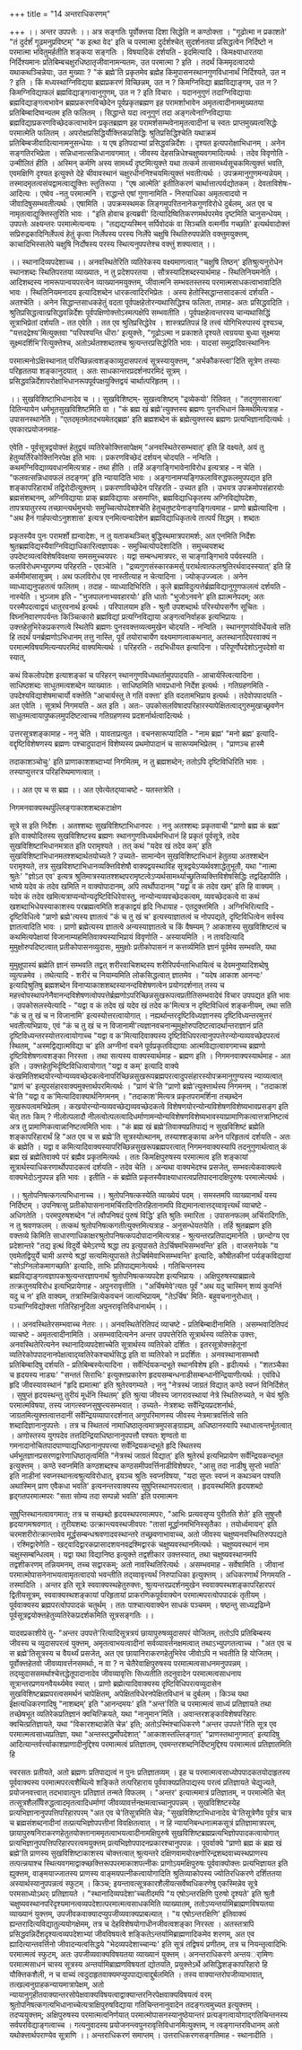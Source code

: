 +++
title = "14 अन्तराधिकरणम्"

+++
।। अन्तर उपपत्तेः ।। अत्र सङ्गतिः पूर्वोक्त्तया दिशा सिद्धेति न कण्ठोक्त्ता । "गूढोत्मा न प्रकाशते' "तं दुर्दर्शं गूढमनुप्रविष्टम्' "क इत्था वेद' इति च परमात्मा दुर्दर्शश्चेत् सुदर्शनतया प्रसिद्धत्वेन निर्दिष्टो न परमात्मा भवितुमर्हतीति शङ्कया सङ्गतिः । विषयादिकं दर्शयति - इदमित्यादि । किमक्ष्याधारतया निर्दिश्यमानः प्रतिबिम्बचक्षुरधिष्ठातृजीवानामन्यतमः, उत परमात्मा ? इति । तदर्थं किममृदत्वादयो यथाकथञ्चिन्नेयाः, उत मुख्याः ? "कं ब्रह्मे'ति प्रकृतमेव ब्रह्मेह किमुपासनस्थानगुणविधानार्थं निर्दिश्यते, उत न ? इति । किं मध्यस्थाग्निविद्यया ब्रह्मप्रकरणं विच्छिन्नम्, उत न ? किमग्निविद्या ब्रह्मविद्याङ्गम्, उत न ? किमग्निविद्याफलं ब्रह्मविद्याङ्गत्वानुगुणम्, उत न ? इति विचारः । यदाननुगुणं तदाग्निविद्यायाः ब्रह्मविद्याङ्गत्वभावेन ब्रह्मप्रकरणविच्छेदेन पूर्वप्रकृतब्रह्मण इह परामर्शाभावेन अमृतत्वादीनाममुख्यतया प्रतिबिम्बादिष्वन्यतम इति फलितम् । सिद्धान्ते यदा त्वनुगुणं तदा अङ्गत्वेनाग्निविद्यायाः ब्रह्मविद्याप्रकरणविच्छेदकत्वाभावेन प्रकृतब्रह्मण इह परामर्शसम्भवेनामृतत्वादीनां च स्वतः प्राप्तमुख्यत्वसिद्धेः परमात्मेति फलितम् । अपरोक्षप्रसिद्धिर्यौक्त्तिकप्रसिद्धिः श्रुतिप्रसिद्धिश्चेति यथाक्रमं प्रतिबिम्बजीवादित्यानामनुसन्धेयाः । य एष इतिपदाभ्यां प्रसिद्धवन्निर्देशः । दृश्यत इत्यपरोक्षाभिधानम् । अनेन सङ्गतिरभिप्रेता । सन्निधानात्सन्निधानावगमात् । जीवस्य देहसन्निधेश्चक्षुष्यवगमादित्यर्थः । तदेव विवृणोति - उन्मीलितं हीति । अस्मिन् कर्मणि अस्य सामर्थ्यं दृष्टमित्युक्त्ते यथा तत्कर्म तत्सामर्थ्यसूचकमित्युक्त्तं भवति, एवमक्षिणि दृश्यत इत्युक्त्ते देहे चीवावस्थानं चक्षुरधीननिश्चयमित्युक्त्तं भवतीत्यर्थः । उपक्रमानुगुणमन्यन्नेयम् । तस्मादमृतत्वसंयद्वामत्वाद्युक्त्तिः स्तुतिरूपा । "एष आत्मेति' इतीतिकरणं चार्थात्तात्पर्यद्योतकम् । देवताविशेषः- आदित्यः । एष्वेव -नतु परमात्मनि । राद्धान्ते एषां गुणानामिति - निरुपाधिका अमृतत्वादयो न जीवादिषुसम्भवतीत्यर्थः । एषामिति । उपक्रमस्थमक लिङ्गमुपरितनानेकगुणविरोधे दुर्बलम्, अत एव च नामृतत्वाद्युक्त्तिस्तुरिति भावः । "इति होवाच इत्यब्रवी' दित्यादिष्वितिकरणमर्थपरमेव दृष्टमिति चानुसन्धेयम् । उपपत्तेः अक्ष्यन्तरः परमात्मेत्यन्वयः । "तद्यद्यप्यस्मिन् सर्पिवोदकं वा सिञ्चति वत्मर्नीव गच्छति' इत्यर्थवादोक्त्तं सप्रिरुद्रकादिनिर्लेपत्वं हेतुं कृत्वा निर्लेपस्य परस्य निर्लेपे चक्षुषि स्थितिरुपपन्नेति वक्त्तुमयुक्त्तम्, काचादिभिस्सलेपे चक्षुषि निर्दोषस्य परस्य स्थित्यनुपपत्तेश्च वक्त्तुं शक्यत्वात् ।।

।। स्थानादिव्यपदेशाच्च ।। अनवस्थितेरिति व्यतिरेकस्य वक्ष्यमाणत्वात् "चक्षुषि तिष्ठन्' इतिश्रुत्यनुरोधेन स्थानशब्दः स्थितिपरतया व्याख्यातः, न तु प्रदेशपरतया । सौत्रस्यादिशब्दस्यार्थमाह - स्थितिनियमनेति । आदिशब्दस्य नामरूपान्वयपरत्वेन व्याख्यानमयुक्त्तम्, जीवात्मनि सम्भवतस्तस्य परमात्मसाधकत्वाभावादिति भावः । स्थितिनियमनादय इत्यादिशब्देन धारकत्वादिरभिप्रेतः । अस्य हेतोस्सिद्धान्तसादकत्वं दर्शयति - अतश्चेति । अनेन सिद्धान्तसाधकहेतुं वदता पूर्वपक्षहेतोरन्यथासिद्धिश्च फलिता, तामाह- अतः प्रसिद्धवदिति । श्रुतिप्रसिद्धत्वात्प्रसिद्धवन्निर्देशः पूर्वपक्षिणोक्त्तोऽस्मत्पक्षेपि सम्भवतीति । पूर्वपक्षहेत्वन्तरस्य चान्यथासिद्धिं सूत्राभिप्रेतां दर्शयति - तत एवेति । तत एव श्रुतिप्रसिद्धेरेव । शास्त्रप्रतिपन्नं हि तत्त्वं योगिभिरुपास्यं दृश्यञ्च, "यत्तदद्रेश्य'मित्युक्तवा "परिपश्यन्ति धीराः' इत्युक्त्तेः, "गूढोऽत्मा न प्रकाशते दृश्यते त्वग्रयया बुध्या सूक्ष्मया सूक्ष्मदर्शिभि'रित्युक्त्तेश्च, अतोऽर्थतश्शब्दतश्च श्रुत्यन्तरप्रसिद्धेरिति भावः । यादसां समुद्रादिवत्स्थानिनः

परमात्मनोऽक्षिस्थानात् परिच्छिन्नत्वशङ्काव्युदासपरत्वं सूत्रस्यायुक्त्तम्, "अर्भकौकस्त्वा'दिति सूत्रेण तस्याः परिहृततया शङ्कानुदयात् । अतः साधकान्तरप्रदर्शनपरमिदं सूत्रम् । प्रसिद्धवन्निर्देशापरोक्षाभिधानरूपपूर्वपक्षयुक्त्तिद्वयं चार्थात्परिहृतम् ।।

।। सुखविशिष्टाभिधानादेव च ।। सुखविशिष्टम्- सुखत्वशिष्टम् "द्रव्येकयो' रितिवत् । "तद्गुणसारत्वा' दितिन्यायेन धर्मभूतसुखविशिष्टमिति वा । "कं ब्रह्म खं ब्रह्मे'त्युक्त्तस्य ब्रह्मणः पुनरभिधानं किमर्थमित्यत्राह - उपासनस्थानेति । "एतदमृतमेतदभयमेतद्ब्रह्म' इति ब्रह्मशब्देन कं ब्रह्मेत्युक्त्तस्य ब्रह्मणः प्रत्यभिज्ञानादित्यर्थः । एवकारप्रयोजनमाह-

एवेति - पूर्वसूत्रद्वयोक्त्तं हेतुद्वयं व्यतिरेकोक्त्तिसापेक्षम् "अनवस्थितेरसम्भवात्' इति हि वक्ष्यते, अयं तु हेतुव्यर्तिरेकोक्त्तिनिरपेक्ष इति भावः । प्रकरणविच्छेदं दर्शयन् चोदयति - नन्विति । कथमग्निविद्याव्यवधानमित्यत्राह - तथा हीति । तर्हि अङ्गाङ्गिभावेनाविरोध इत्यत्राह - न चेति । "फलवत्सन्निधावफलं तदङ्गम्' इति न्यायादिति भावः । अङ्गानामप्यङ्गिफलाविरुद्धफलमुपपद्यत इति शङ्कापरिहारार्थं तद्विरोदीत्युक्त्तम् । प्रकरणाविच्छेदेन परिहरति - उच्यत इति । उभयत्र उपक्रमोपसंहारयोः ब्रह्मसंशब्दनम्, अग्निविद्यायाः प्राक् ब्रह्मविद्यायाः असमाप्तिः, ब्रह्मविद्याधिकृतस्य अग्निविद्योपदेशः, तापत्रयातुरस्य तच्छान्त्यर्थमुभयोः समुच्चित्योपदेशश्चेति हेतुचतुष्टयेनाङ्गाङ्गित्वमाह - प्राणो ब्रह्मेत्यादिना । "अथ हैनं गार्हपत्योऽनुशशास' इत्यत्र एनमित्यन्वादेशेन ब्रह्मविद्याधिकृतत्वे तात्पर्यं सिद्धम् । शब्दतः

प्रकृतस्यैव पुनः परामर्शो ह्यन्वादेशः, न तु यताकथञ्चित् बुद्धिस्थमात्रपरामर्शः, अत एनमिति निर्देशः श्रुतब्रह्मविद्यस्यैवाग्निविद्याधिकारित्वज्ञापकः - समुच्चित्योपदेशादिति । समुच्चयशब्द उपदेष्टव्यत्वविशेषविवक्षया समसमुच्चयपरः । यद्वा सम्बन्धमात्रपरः, स चाङ्गाङ्गिभावे पर्यवस्यति । फलविरोधमभ्युपगम्य परिहरति - एवञ्चेति । "द्रव्यगुणसंस्कारकमर्सु परार्थत्वात्फलश्रुतिरर्थवादस्स्यात्' इति हि कर्ममीमांसासूत्रम् । अथ फलविरोध एव नास्तीत्याह न चेत्यादिना । ज्योक्उज्ज्वलः । अनेन व्याध्याद्यनुपहतत्वं फलितम् । तदाह - व्याध्यादिभिरिति । कुले ब्रह्मविदुत्पत्तेर्ब्रह्मविद्यानुगुणफलत्वं दर्शयति - नास्येति । भुञ्जाम इति - "भुजपालनाभ्यवहारयोः' इति धातोः "भुजोऽनवने' इति ह्यात्मनेपदम्; अतः परस्मैपदत्वाद्वयं धातुरवनार्थ इत्यर्थः । परिपालयाम इति - श्रुतौ उपशब्दार्थः परिस्योपसर्गेण सूचितः । विघ्ननिवारणपर्यन्तः किञ्चित्कारो ब्रह्मविद्यां प्रत्यग्निविद्याया अङ्गत्वनिर्वाहक इत्यभिप्रायः । उक्त्तहेतुभिरेकप्रकरणत्वे स्थितेपि ब्रह्मणः पुनरवक्त्तव्यत्वमुखेन चोदयति - नन्विति । स्थानगुणयोविर्धेयत्वे सति हि तदर्थं पनर्ब्रह्मणोऽभिधानम् तत्तु नास्ति, पूर्वं तयोराचार्येण वक्ष्यमाणत्वाकथनात्, अतस्थानादिपरवाक्यं न परमात्मविषयमित्यन्यपरमिदं वाक्यमित्यर्थः । परिहरति - तदभिधीयत इत्यादिना । परिपूर्णोपदेशोऽनुपदेशो वा स्यात्,

कथं विकलोपदेश इत्याशङ्कां च परिहरन् स्थानगुणविध्यथर्तामुपपादयति - आचार्यस्त्वित्यादिना । साधिष्ठशब्दः साधुतमत्वशब्देन व्याख्यातः । साधिष्ठमिति भावप्रधानो निर्देश इत्यर्थः । गतिग्रहणमिति - उपदेश्यविद्याशेषमाचार्यो वक्त्तेति "आचार्यस्तु ते गतिं वक्त्ता' इति वदतामभिप्राय इत्यर्थः । तदेवोपपादयति - अत एवेति । सूत्रार्थ निगमयति - अत इति । अतः- उपकोसलविषादपरिहारस्यापेक्षितत्वाद्गुरुमुखाच्छ्रवणेन साधुतमत्वायापुष्कलमुपदिष्टत्वाच्च गतिग्रहणस्य प्रदशर्नार्थत्वादित्यर्थः ।

उत्तरसूत्रशङ्कामाह - ननु चेति । यावताप्रत्युत । वचनसारूप्यादिति - "नाम ब्रह्म' "मनो ब्रह्म' इत्यादि- वद्दृष्टिविशेषणस्य ब्रह्मणः पश्चादुपादानं विशेष्यस्य प्रथमोपादानं च सारूप्यमभिप्रेतम् । "प्राणञ्च हास्मै

तदाकाशञ्चोचुः' इति प्राणाकाशशब्दाभ्यां निगमितम्, न तु ब्रह्मशब्देन; ततोऽपि दृष्टिविधिरिति भावः । तस्याप्युत्तरत्र परिहरिष्यमाणत्वात् ।

।। अत एव च स ब्रह्म ।। अत एवेत्येतद्य्वाचष्टे - यतस्तत्रेति ।

निगमनवाक्यस्थपुंल्लिङ्गाकाशशब्दकटाक्षेण

सूत्रे स इति निर्देशः । अतश्शब्दः सुखविशिष्टाभिधानपरः । ननु अतश्शब्दः प्रकृतवाची "प्राणो ब्रह्म कं ब्रह्म' इति वाक्योदितस्य सुखविशिष्टस्य ब्रह्मणः स्थानगुणविध्यर्थमभिधानं हि प्रकृतं पूर्वसूत्रे, तदेव सुखविशिष्टाभिधानमत्रात इति परामृश्यते । तत् कथं "यदेव खं तदेव कम्' इति सुखविशिष्टाभिधानमतश्शब्दार्थतयोच्यते ? उच्यते- सामान्येन सुखविशिष्टाभिधानं हेतुतया अतश्शब्देन परामृश्यते, तत्र सुखविशष्टाभिधानव्यक्त्तिविशेषौ वाक्यद्वयस्थाविह सूत्रद्वयेऽप्यर्थवशाद्धेतुभूतौ, यथा "नात्मा श्रुतेः' "ज्ञोऽत एव' इत्यत्र श्रुतिमात्रस्यातश्शब्दपरामृष्टत्वेऽप्यर्थसामर्थ्याच्छ्रुतिव्यक्त्तिविशेषसिद्धिः तद्वदिहापीति । भाष्ये यदेव कं तदेव खमिति न वाक्योपादानम्, अपि त्वर्थोपादानम् "यद्वा व कं तदेव खम्' इति हि वाक्यम् । यदेव कं तदेव खमित्यत्राप्यन्योन्यदृष्टिविधिरेवास्तु, नान्योन्यव्यवच्छेदकत्वम्, व्यवच्छेदकत्वे वा कथं खशब्दाभिधेयस्याकाशस्य परब्रह्मत्वमिति शङ्काद्वयं हृदि निधायाह - एतदुक्त्तमिति । अग्निभिरित्यादि - दृष्टिविधित्वे "प्राणो ब्रह्मे'त्यस्य ज्ञातत्वं "कं च तु खं च' इत्यस्याज्ञातत्वं च नोपपद्यते, दृष्टिविधित्वेन सर्वस्य ज्ञातत्वादिति भावः । प्राणो ब्रह्मेत्यस्य ज्ञातत्वे अन्यस्याज्ञातत्वे च किं वैषम्यम् ? आकाशस्य सुखविशिष्टत्वं च कथमित्यपेक्षायां विजानाम्यहमितिवाक्यस्याभिप्रायं विवृणोति - अस्यायमिति । न तावदित्यादि मुमुक्षोरुपदिष्टत्वात् प्रतीकोपासनव्युदासः, मुमुक्षोः प्रतीकोपासनं न कत्तर्व्यमिति ज्ञानं पूर्वमेव सम्भवति, यथा

मुमुक्षूपास्यं ब्रह्मेति ज्ञानं सम्भवति तद्वत् शरीरवाचिशब्दस्य शरीरिपर्यन्ताभिधायित्वं च देवमनुष्यादिशब्देषु व्युत्पन्नमेव । तथेत्यादि - शरीरं च नियाम्यमिति लोकसिद्धत्वात् ज्ञातमेव । "यदेष आकाश आनन्दः' इत्यादिश्रुतिषु ब्रह्मशब्देन विनाप्याकाशशब्दस्यानन्दविशेषणत्वेन प्रयोगदर्शनात् तस्य च महत्त्वोपस्थापनेनैवानन्दविशेषणत्वोपपत्तेर्ब्रह्मणोऽपरिच्छिन्नसुखरूपत्वप्रतीतिसम्भवादेवं विचार उपपद्यत इति भावः । उपकोसलस्येत्यादि - "यद्वा व कं तदेव खं यदेव खं तदेव क'मित्यत्र न दृष्टिविधित्वं शङ्कनीयम्, तथा सति "कं च तु खं च न विजानामि' इत्यस्योत्तरत्वायोगात् । नह्यर्थान्तरदृष्टिविध्यज्ञानस्य दृष्टिविध्यन्तरमुत्तरं भवतीत्यभिप्रायः, एवं "कं च तु खं च न विजानामी'त्यज्ञानवचनान्मुमुक्षोरुपदिष्टत्वादर्थान्तराज्ञानं प्रति दृष्टिविध्यन्तरस्योत्तरत्वायोगाच्च "यद्वा व क'मित्यादिवाक्यस्य दृष्टिविधिपरत्वानुपपत्तेरन्योन्यव्यवच्छेदपरत्वं स्थितम्, "अस्मद्विद्यात्मविद्या च' इति अग्नीनां वचने पूर्वप्रकृतविद्यायाः आत्मविद्यात्वावगमाच्च ब्रह्मणो दृष्टिविशेषणत्वशङ्का निरस्ता । तथा सत्यस्य वाक्यस्यार्थमाह - ब्रह्मण इति । निगमनवाक्यस्यार्थमाह - अत इति । उक्त्तहेतुभिर्दृष्टिविधित्वायोगात् "यद्वा व कम्' इत्यादि वाक्ये कंखमितिशब्दयोरन्योन्यव्यवच्छेदकत्वेनापरिच्छिन्नसुखरूपब्रह्मपरत्वादुपसंहारस्योपक्रमानुगुण्यस्य न्याय्यत्वात् "प्राणं च' इत्युपसंहारवाक्यमुक्त्तार्थपरमित्यर्थः । "प्राणं चे'ति "प्राणो ब्रह्मे'त्युक्त्तार्थस्य निगमनम् । "तदाकाशं चे'ति "यद्वा व क'मित्यादिवाक्यार्थनिगमनम् । "तदाकाश'मित्यत्र प्रकृतपरामर्शिना तच्छब्देन सुखरूपत्वमभिप्रेतम् । कखयोरन्योन्यव्यवच्छेद्यव्यवच्छेदकत्वे विशेषणयोरन्योन्यविशेषणविशेष्यभावप्रसङ्ग इति चेत् ततः किम् ? नीलोत्पलादौ नीलत्वोत्पलत्वादिधर्माणामन्योन्यविशेषणविशेष्यभावस्याप्रामाणिकत्वात्तत्रानिष्टत्वं अत्र तु प्रामाणिकत्वान्नानिष्टत्वमिति भावः । "कं ब्रह्म खं ब्रह्मे'तिवाक्यप्रतिपाद्यं न सुखविशिष्टं ब्रह्मेति शङ्कापरिहारार्थं हि "अत एव च स ब्रह्मे'ति सूत्रस्योत्थानम्, तस्याश्शङ्काया अनेन परिहृतत्वं दर्शयति - अतः कं ब्रह्मेति । यद्वा व कमित्यादिवाक्यस्यापरिच्छिन्नसुखरूपब्रह्मपरत्वात् निगमनवाक्यस्यापि तदनुगुणार्थत्वात् कं ब्रह्म खं ब्रह्मेतिवाक्ये परं ब्रह्मैव प्रकृतमित्यर्थः । ततः किमक्षिपुरुषस्य परमात्मत्व इति शङ्कायां सूत्रार्थस्याधिकरणार्थोपपादकत्वं दर्शयति - तदेव चेति । अन्यथा वाक्यभेदश्च प्रसजेत्, सम्भवत्येकवाक्यत्वे वाक्यभेदोऽनुपपन्न इति भावः । इतीति - कं ब्रह्मेति प्रकृतस्यैवाक्ष्याधारत्वप्रतिपादनादक्षिपुरुषः परमात्मेत्यर्थः ।

।। श्रुतोपनिषत्कगत्यभिधानाच्च ।। श्रुतोपनिषत्कस्येति व्याख्येयं पदम् । समस्तमपि व्याख्यानार्थं यस्य निर्दिष्टम् । उपनिषत्सु प्रतीकोपासनानामर्चिरादिगतिरहितानामपि विद्यमानत्वात्तद्य्वावृत्त्यर्थं व्याचष्टे - अधिगतेति । परमपुरुषशब्देन "तं त्वौपनिषदं पुरुषं विद्धि' इति श्रुतिः स्मारिता । उपासनफलम् अर्चिरादिगतिः, न तु श्रवणफलम् । तत्कथं श्रुतोपनिषत्कगतीत्युक्त्तमित्यत्राह - अनुसन्धेयतयेति । तर्हि श्रुतब्रह्मण इति वक्त्तव्ये किमिति साधारणाधिकाक्षरश्रुतोपनिषत्कपदोपादानमित्यत्राह - श्रुत्यन्तरप्रतिपाद्यमानेति । छान्दोग्य एव प्रदेशान्तरे "तद्य इत्थं विदुर्ये चेमेऽरण्ये श्रद्धा तप इत्युपासते तेऽर्चिषमभिसम्भवन्ति' इति । वाजसनेयके "य एवमेतद्वियुर्ये चामी अरण्ये श्रद्धां सत्यमित्युपासते तेऽचिर्षमेवाभिसम्भवन्ति' इत्यादिः, कौषीतकीनां पर्यङ्कविद्यायां "सोऽग्निलोकमागच्छति' इत्यादिः, ताभिः प्रतिपाद्यमानेत्यर्थः । गतिचिन्तनस्य ब्रह्मविद्याङ्गत्वज्ञापकश्रुत्यन्तरज्ञापनार्थं श्रुतोपनिषत्कव्यपदेश इत्यभिप्रायः । अक्षिपुरुषस्याब्रह्मत्वे तत्क्रतुनयविरोध इत्यभिप्रायेणाह - अपुनरावृत्तीति । "अर्चिषमेवे'त्यतः पूर्वं "अथ यदु चास्मिन् शव्यं कुवर्न्ति यदु च न' इति वाक्यम्, तत्रास्मिन्नित्येकवचनं जात्यभिप्रायम्, "तेऽर्चिष' मिति- बहुवचनानुरोधात् । पञ्चाग्निविद्योक्त्ता गतिरिहानूदिता अपुनरावृत्तिविधानार्थम् ।।

।। अनवस्थितेरसम्भवाच्च नेतरः ।। अनवस्थितेरितिपदं व्याचष्टे - प्रतिबिम्बादीनामिति । असम्भवादितिपदं व्याचष्टे - अमृतत्वादीनामिति । असम्भवादित्यनेन अन्तर उपपत्तेरिति सूत्रार्थस्य व्यतिरेक उक्त्तः, अनवस्थितेरित्यनेन स्थानादिव्यपदेशाच्चेति सूत्रार्थस्य व्यतिरेको दर्शितः । इतरसूत्रोक्त्तहेतूनां व्यतिरेकोपपादनानपेक्षत्वाद्य्वतिरेकश्चार्थसिद्ध इति वा व्यतिरेको न प्रदर्शितः । अनवस्थानासम्भवौ प्रतिबिम्बादिषु दर्शयति - प्रतिबिम्बस्येत्यादिना । सर्वेर्न्दियकन्दभूते स्थानविशेष इति - हृदीत्यर्थः । "शतञ्चैका च हृदयस्य नाड्यः' "सन्ततं सिराभिः' इत्युक्त्तप्रकारेण हृदयसम्बन्धनाडीसम्बन्धानीन्द्रियाणीत्यर्थः । एवंविधे हृदि जीवस्यावस्थानं "हृदि ह्यमात्मा' इति श्रुतेरवगम्यते । ननु "नेत्रस्थं जाग्रतं विद्यात् कण्ठे स्वप्नं विनिर्दिशेत् । सुषुप्तं हृदयस्थन्तु तुरीयं मूर्धनि स्थितम्' इति श्रुत्या जीवस्य जागरावस्थायां नेत्रे स्थितिरुच्यते, न चेयं श्रुतिः परमात्मविषया, तस्य जागत्स्वप्नसुषुप्त्यसम्भवात् । उच्यते- नेत्रशब्दः सर्वेन्द्रियप्रदशर्नार्थः, जाग्रतमित्युक्त्तत्वात्तदानीं सर्वेन्द्रियव्यापारदर्शनात् अणुपरिमाणस्य जीवस्य नेत्रमात्रवर्त्तित्वे सति शब्दादिज्ञानानुपपत्तेः । तत्र च स्थितत्वं नामाधिष्ठातृत्वमात्रमुपसङ्ग्राह्यम्, अधिष्ठानस्यापि स्थाधात्वन्तर्भूतत्वात् । अणोस्तस्य युगपदेव तत्तदिन्द्रियाधिष्ठानानुपपत्तौ पश्यतः शृण्वतो वा गमनादानोचितपादपाण्याद्यधिष्ठानानुपपत्त्या सर्वेन्द्रियकन्दभूते हृदि स्थितस्य धर्मभूतज्ञानप्रसरणद्वारेणाधिष्ठातृत्वमिति "नेत्रस्थं जाग्रतं विद्यात्' इति श्रुतेरर्थ इत्यभिप्रायेण सर्वेन्द्रियकन्दभूत इत्युक्त्तम् । कण्ठे स्वप्नमिति कण्ठशब्दश्च कण्ठसमीपवर्त्तिनाडीविशेषपरः, "आसु तदा नाडीषु सुप्तो भवति' इति नाडीनां स्वप्नस्थानत्वश्रुत्यविरोधात्, इयञ्च श्रुतिः स्वप्नविषया, "यदा सुप्तः स्वप्नं न कथञ्चन पश्यति अथास्मिन् प्राण एवैकधा भवति' इत्यनन्तरवाक्यस्य सुषुप्तिस्थानपरत्वात् । हृदयस्थमिति हृदयशब्दो हृद्गतपरमात्मपरः "सता सोम्य तदा सम्पन्नो भवति' इति परमात्मनः

सुषुप्तिस्थानत्वावगमात्; तत्र च सच्छब्दो हृदयस्थपरमात्मपरः, "आभिः प्रत्यवसृप्य पुरीतति शेते' इति सुषुप्तौ हृदयागमश्रवणात् । तुरीयशब्दः उत्क्रान्त्यवस्थजीवपरः "तासां मूर्द्धानमभिनिस्सृतैका । तयोर्ध्वमायन्' इति चरमशरीरोत्क्रान्तावेव मूर्द्धसम्बन्धश्रवणादवस्थान्तरे तच्छ्रवणाभावाच्च, अतो जीवस्य चक्षुष्यनवस्थितिरुपपद्यते । रश्मिद्वारेणेति - खट्वादिद्वारकप्रासादशयनवद्रश्मिद्वारकं चक्षुष्यवस्थानमित्यर्थः । चक्षुष्यवस्थानं नाम चक्षुस्सम्बन्धित्वम् । यद्वा यथा विद्यानिष्ठ इत्युक्त्ते तद्वशीकार उक्त्तस्यात्, तथा चक्षुष्यवस्थानमपि तद्वशीकरणम् तन्नियमनम्, तच्च सद्वारकम्; अतो नावस्थितिरित्यर्थः । असम्भवमाह - सर्वेषामिति । जीवानां परमात्मोपासनेनाभयत्वामृतत्वादयो भवन्तीति तद्य्वावृत्त्यर्थं निरुपाधिका इत्युक्त्तम् । अधिकरणार्थं निगमयति - तस्मादिति । अन्तर इति सूत्रे स्ववाक्यस्थहेतुरुक्त्तः, श्रुत्यन्तरप्रदर्शनमुखेन स्ववाक्यस्थशङ्कापरिहारपरं द्वितीयसूत्रम्, स्ववाक्यस्थशङ्कायां परिहृतायां प्राकरणिकपूर्ववाक्येन परमात्मपरत्वोपपादकं तृतीयम् । पूर्ववाक्यस्य ब्रह्मपरत्वोपपादकं चतुर्थम् । ततः पाश्चात्यवाक्येन साधकं पञ्चमम् । षष्ठन्तु साध्यद्रढिम्ने पूर्वसूत्रद्वयोक्त्तहेतुव्यतिरेकप्रदर्शकमिति सूत्रसङ्गतिः ।।

यादवप्रकाशीये तु- "अन्तर उपपत्ते'रित्यादिसूत्रत्रयं छायापुरुषव्युदासपरं योजितम्, ततोऽपि प्रतिबिम्बस्य जीवस्य च व्युदासपरत्वं युक्त्तम्, अमृतत्वाभयत्वादीनां सर्वव्यावर्त्तनक्षमत्वात् तथाऽभ्युपगतत्वाच्च । "अत एव च स ब्रह्मे'तिसूत्रस्य च वैयर्थ्यं प्रसजेत्, अत एव छायानिराकरणहेतुभिरेव जीवोऽपि न भवतीति हि योजितम् । पूर्वोक्त्तहेतवो जीवव्यावर्त्तनसमर्थाः, न वा ? न चेतैरेवाक्षिपुरुषस्य परमात्मत्वसाधनमनुपपन्नम् । तद्य्वुदाससमर्थाश्चेत्तद्धेतूपादानादेव जीवव्यावृत्तिः सिध्यतीति तदनुवादेन परमात्मत्वसाधनाय सूत्रान्तरप्रणयनवैयर्थ्यमेव स्यात् । प्राणो ब्रह्मेत्यादिवाक्यस्य दृष्टिविधिपरत्वव्युदासेन सुखविशिष्टब्रह्मपरत्वसमर्थनं चापेक्षितम्, अपेक्षितविधेरनपेक्षितविधानं च दुर्बलम् । किञ्च यथा ईक्षत्यधिकरणादिषु "नाशब्दम्' इति "आनन्दमयः' इति "अन्त'रिति च परमात्मत्वं साध्यं प्रतिज्ञायते तथा तच्छेषभूत व्यतिरेकप्रतिज्ञानं क्वचित्क्रियते, यथा "नानुमान'मिति । अवान्तरशङ्काविशेषपरिहारः क्वचित्प्रतिज्ञायते, यथा "विकारशब्दान्नेति चेन्न' इति; अतोऽस्मिंश्चाधिकरणे "अन्तर उपपत्ते'रिति सूत्र एव परमात्मत्वसाध्यप्रतिज्ञा, यथा "अन्तस्तद्धर्मोपदेशात्' "आकाशस्तल्लिङ्गात्' "प्राणस्तथानुगमात्' इत्यादिषु आदित्यान्तर्वर्त्त्याकाशप्राणादीनुद्दिश्य परमात्मत्वं प्रतिज्ञातम्, एवमन्तरशब्दनिर्दिष्टमुद्दिश्य परमात्मत्वं प्रतिज्ञातमिति हि

स्वरसतः प्रतीयते, अतो ब्रह्मणः प्रतिपाद्यत्वं न पुनः प्रतिज्ञातव्यम् । इह च परमात्मत्वसाध्योपपादकतयोदाहृतस्य पूर्ववाक्यस्य परमात्मपरत्वशैथिल्ये शङ्किते तत्परिहाराय पूर्ववाक्यप्रतिपाद्यस्य परत्वं प्रतिज्ञायते चेद्युज्यते, प्रयोजनवत्त्वात् तदभावात्पुनः प्रतिज्ञातं तन्मते विफलम् । "अन्तर' इत्यात्ममात्रं प्रतिज्ञातम्, न परमात्मेति चेत् तत्सूत्रशैलवििरुद्धत्वादमृतत्वादिधर्माणां जीवव्यावर्त्तनक्षमत्वाच्चानुपपन्नम् । सुखविशिष्टस्येह प्रत्यभिज्ञानानुपपत्तिपरिहारपरम् "अत एव चे'तिसूत्रमिति चेन्न; "सुखविशिष्टाभिधानादेव चे'तिसूत्रेणैव पूर्वत्र चात्र च ब्रह्मसंशब्दनादीनां तत्प्रत्यभिज्ञोपपत्तीनां विवक्षितत्वात् । न हि न्यायनिबन्धनात्मकसूत्रं प्रतिज्ञामात्रपरम्, छायापुरुषनिराकरणहेतुतयोक्त्तानाममृतत्वाभयत्वादीनामक्षिपुरुषे सुखविशिष्टब्रह्मप्रत्यभिज्ञोपपादकत्वायोगात् प्रत्यभिज्ञानुपपत्तिपरिहारपरत्वमयुक्त्तम् प्रत्यभिज्ञोपपादनप्रकारश्चानुपपन्नः । पूवर्वाक्ये "प्राणो ब्रह्म कं ब्रह्म खं ब्रह्मे'ति प्राणस्य सुखविशिष्टाकाशस्य चोक्त्तत्वात् श्रुत्यन्तरे दक्षिणवामयोरक्ष्णोरिन्द्रशब्दवाच्यस्थप्राणस्य तत्पत्न्नयाश्च स्थित्यवगमाद्वाक्च्छक्त्तिरूपपरमाकाशपत्नीकः प्राणोऽयमक्षिपुरुषः पूर्ववाक्योक्त्तः प्रत्यभिज्ञायत इति ह्युक्त्तम्, वाङ्मयाज्जातस्य प्राणस्य वाङ्मयपत्नीकत्वायोगादिति श्रुतिव्याकोपस्य ज्योतिरधिकरणे दर्शिततया अस्यार्थस्यानुपपन्नत्वं स्फुटम् । किञ्च; इयन्तावत्सूत्रकारशैलीयत्सर्वेष्वधिकरणेषु एकस्मिन्नेव सूत्रे परमसाध्योऽथर्ः प्रतिज्ञायते । "स्थानादिव्यपदेशा'च्चतीदमपि "य एषोऽन्तरक्षिणि पुरुषो दृश्यते' इति श्रुतौ चक्षुष्यवस्थानपरिदृश्यमानत्वव्यपदेशात्परमात्मत्वसाधकमिति व्याख्यातम्, ततोऽप्यन्तर्यामिब्राह्मणविषयतया व्याख्यानं युक्त्तम्, उपजीवकवाक्यादप्युपजीव्यवाक्यप्राबल्यात् । "य एषोऽन्तरक्षिणि' इतिवाक्यं ह्यन्तरादित्यविद्यातुल्ययोगक्षेमम्, तत्र च देहविशेषयोगाधीनजीवत्वशङ्का निरस्ता । अतस्तत्रापि प्रसिद्धवन्निर्देशदृश्यत्वव्यपदेशाभ्यां जीवविषयत्वे शङ्कितेऽन्तर्यामिब्राह्मणादिकमेव शरणम्, अत एव ह्यादित्यान्तवर्त्तिनो जीवादन्यत्वसिद्धये "भेदव्यपदेशाच्चान्यः' इति सूत्रं तद्विषयं प्रणीतम्, तत्र च नियन्तृत्वादिभिः परमात्मत्वं स्फुटम्, अतः उपजीव्यवाक्यविषयतया व्याख्यानं युक्त्तम् । अनन्तराधिकरणे अन्तयर्ामिणः परमात्मसाधनं चास्य सूत्रस्य अन्तर्यामिब्राह्मणविषयतां द्योतयति, प्रयुक्त्तेऽर्थे असिद्धिशङ्कापरिहारो हि यौक्त्तिकशैली, न च वाच्यं त्वदुदाहृतवाक्यमप्युपपाद्यत्वाद्दुर्बलमिति । तस्य वाक्यान्तरोपजीव्याभावात्, तत्खल्वनुग्राहकन्यायमात्रापेक्षम्, अतो न्यायानुगृहीतवाक्यान्तरसोपेक्षवाक्यविषयत्वाद्वाक्यान्तरनिरपेक्षवाक्यविषयत्वं वरम् श्रुतोपनिषत्कगत्यभिधानाच्चेत्यत्राक्षिपुरुषविद्याया गतिचिन्तनानुवादेन तदङ्गत्वमुच्यत इत्युक्त्तम् । तदप्ययुक्त्तम्; अक्षिपुरुषस्य परमात्मत्वनिर्णयात् परमात्मोपासनस्यानुष्ठेयान्तरं प्रत्यङ्गत्वायोगाद्गतिचिन्तनस्य सर्वपरविद्याङ्गत्वाच्च । गत्यनुवादस्य प्रयोजनन्त्वपुनरावृत्तिविधानमित्युक्त्तम्, न त्वङ्गान्तरविधानम् अतो यथोक्त्तार्थपराण्येव सूत्राणि ।। अन्तराधिकरणं समाप्तम् । उत्तराधिकरणसङ्गतिमाह - स्थानादीति ।

